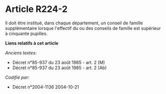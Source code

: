 # Article R224-2

Il doit être institué, dans chaque département, un conseil de famille supplémentaire lorsque l'effectif du ou des conseils de
famille est supérieur à cinquante pupilles.

**Liens relatifs à cet article**

_Anciens textes_:

  - Décret n°85-937 du 23 août 1985 - art. 2 (M)
  - Décret n°85-937 du 23 août 1985 - art. 2 (Ab)

_Codifié par_:

  - Décret n°2004-1136 2004-10-21
